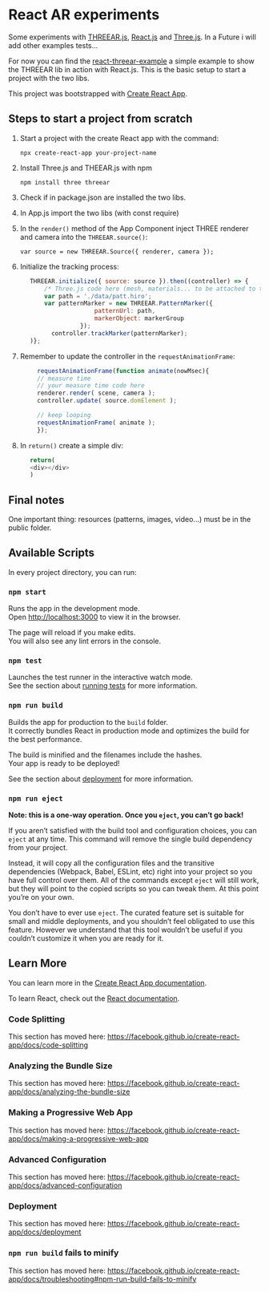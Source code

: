 # React AR experiments

Some experiments with [THREEAR.js](https://github.com/JamesMilnerUK/THREEAR), [React.js](https://reactjs.org/) and [Three.js](https://threejs.org/).
In a Future i will add other examples tests...

For now you can find the [react-threear-example](https://github.com/kalwalt/react-AR-experiments/tree/master/react-threear-example) a simple example to show the THREEAR lib in action with React.js.
This is the basic setup to start a project with the two libs.

This project was bootstrapped with [Create React App](https://github.com/facebook/create-react-app).

## Steps to start a project from scratch

1. Start a project with the create React app with the command:

    `npx create-react-app your-project-name`

2. Install Three.js and THEEAR.js with npm

    `npm install three threear`

3. Check if in package.json are installed the two libs.
4. In App.js import the two libs (with const require)
5. In the `render()` method of the App Component inject THREE renderer and camera into the `THREEAR.source()`:

    `var source = new THREEAR.Source({ renderer, camera });`
6. Initialize the tracking process:

```javascript
      THREEAR.initialize({ source: source }).then((controller) => {
          /* Three.js code here (mesh, materials... to be attached to the marker)*/
          var path = './data/patt.hiro';
          var patternMarker = new THREEAR.PatternMarker({
      					patternUrl: path,
      					markerObject: markerGroup
      				});
    	    controller.trackMarker(patternMarker);
      )};
```
7. Remember to update the controller in the `requestAnimationFrame`:

```javascript
        requestAnimationFrame(function animate(nowMsec){
        // measure time
        // your measure time code here
        renderer.render( scene, camera );
        controller.update( source.domElement );

        // keep looping
        requestAnimationFrame( animate );
        });

```
8. In `return()` create a simple div:

```javascript
      return(
      <div></div>
      )
```
## Final notes

One important thing: resources (patterns, images, video...) must be in the public folder.

## Available Scripts

In every project directory, you can run:

### `npm start`

Runs the app in the development mode.<br>
Open [http://localhost:3000](http://localhost:3000) to view it in the browser.

The page will reload if you make edits.<br>
You will also see any lint errors in the console.

### `npm test`

Launches the test runner in the interactive watch mode.<br>
See the section about [running tests](https://facebook.github.io/create-react-app/docs/running-tests) for more information.

### `npm run build`

Builds the app for production to the `build` folder.<br>
It correctly bundles React in production mode and optimizes the build for the best performance.

The build is minified and the filenames include the hashes.<br>
Your app is ready to be deployed!

See the section about [deployment](https://facebook.github.io/create-react-app/docs/deployment) for more information.

### `npm run eject`

**Note: this is a one-way operation. Once you `eject`, you can’t go back!**

If you aren’t satisfied with the build tool and configuration choices, you can `eject` at any time. This command will remove the single build dependency from your project.

Instead, it will copy all the configuration files and the transitive dependencies (Webpack, Babel, ESLint, etc) right into your project so you have full control over them. All of the commands except `eject` will still work, but they will point to the copied scripts so you can tweak them. At this point you’re on your own.

You don’t have to ever use `eject`. The curated feature set is suitable for small and middle deployments, and you shouldn’t feel obligated to use this feature. However we understand that this tool wouldn’t be useful if you couldn’t customize it when you are ready for it.

## Learn More

You can learn more in the [Create React App documentation](https://facebook.github.io/create-react-app/docs/getting-started).

To learn React, check out the [React documentation](https://reactjs.org/).

### Code Splitting

This section has moved here: https://facebook.github.io/create-react-app/docs/code-splitting

### Analyzing the Bundle Size

This section has moved here: https://facebook.github.io/create-react-app/docs/analyzing-the-bundle-size

### Making a Progressive Web App

This section has moved here: https://facebook.github.io/create-react-app/docs/making-a-progressive-web-app

### Advanced Configuration

This section has moved here: https://facebook.github.io/create-react-app/docs/advanced-configuration

### Deployment

This section has moved here: https://facebook.github.io/create-react-app/docs/deployment

### `npm run build` fails to minify

This section has moved here: https://facebook.github.io/create-react-app/docs/troubleshooting#npm-run-build-fails-to-minify
